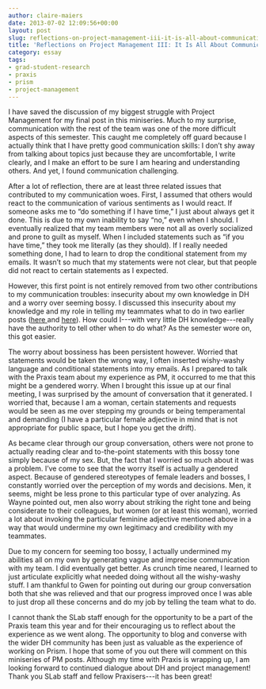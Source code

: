 ```yaml
---
author: claire-maiers
date: 2013-07-02 12:09:56+00:00
layout: post
slug: reflections-on-project-management-iii-it-is-all-about-communication
title: 'Reflections on Project Management III: It Is All About Communication '
category: essay
tags:
- grad-student-research
- praxis
- prism
- project-management
---
```


I have saved the discussion of my biggest struggle with Project Management for my final post in this miniseries.  Much to my surprise, communication with the rest of the team was one of the more difficult aspects of this semester.  This caught me completely off guard because I actually think that I have pretty good communication skills: I don’t shy away from talking about topics just because they are uncomfortable, I write clearly, and I make an effort to be sure I am hearing and understanding others. And yet, I found communication challenging.  

After a lot of reflection, there are at least three related issues that contributed to my communication woes.  First, I assumed that others would react to the communication of various sentiments as I would react.  If someone asks me to “do something if I have time,” I just about always get it done.  This is due to my own inability to say “no,” even when I should.  I eventually realized that my team members were not all as overly socialized and prone to guilt as myself.  When I included statements such as “if you have time,” they took me literally (as they should).  If I really needed something done, I had to learn to drop the conditional statement from my emails.   It wasn’t so much that my statements were not clear, but that people did not react to certain statements as I expected.  

However, this first point is not entirely removed from two other contributions to my communication troubles: insecurity about my own knowledge in DH and a worry over seeming bossy.  I discussed this insecurity about my knowledge and my role in telling my teammates what to do in two earlier posts ([here ](https://scholarslab.org/grad-student-research/reflections-on-project-management-i/)and [here](https://scholarslab.org/grad-student-research/the-blind-leading-the-blind-a-noob-and-program-management/)).  How could I---with very little DH knowledge---really have the authority to tell other when to do what?  As the semester wore on, this got easier. 

The worry about bossiness has been persistent however.  Worried that statements would be taken the wrong way, I often inserted wishy-washy language and conditional statements into my emails.  As I prepared to talk with the Praxis team about my experience as PM, it occurred to me that this might be a gendered worry.  When I brought this issue up at our final meeting, I was surprised by the amount of conversation that it generated.  I worried that, because I am a woman, certain statements and requests would be seen as me over stepping my grounds or being temperamental and demanding (I have a particular female adjective in mind that is not appropriate for public space, but I hope you get the drift).    

As became clear through our group conversation, others were not prone to actually reading clear and to-the-point statements with this bossy tone simply because of my sex.  But, the fact that I worried so much about it was a problem.  I’ve come to see that the worry itself is actually a gendered aspect. Because of gendered stereotypes of female leaders and bosses, I constantly worried over the perception of my words and decisions.  Men, it seems, might be less prone to this particular type of over analyzing.  As Wayne pointed out, men also worry about striking the right tone and being considerate to their colleagues, but women (or at least this woman), worried a lot about invoking the particular feminine adjective mentioned above in a way that would undermine my own legitimacy and credibility with my teammates. 

Due to my concern for seeming too bossy, I actually undermined my abilities all on my own by generating vague and imprecise communication with my team.  I did eventually get better.  As crunch time neared, I learned to just articulate explicitly what needed doing without all the wishy-washy stuff.  I am thankful to Gwen for pointing out during our group conversation both that she was relieved and that our progress improved once I was able to just drop all these concerns and do my job by telling the team what to do.   

I cannot thank the SLab staff enough for the opportunity to be a part of the Praxis team this year and for their encouraging us to reflect about the experience as we went along.  The opportunity to blog and converse with the wider DH community has been just as valuable as the experience of working on Prism.  I hope that some of you out there will comment on this miniseries of PM posts.  Although my time with Praxis is wrapping up, I am looking forward to continued dialogue about DH and project management!  Thank you SLab staff and fellow Praxisers---it has been great!


